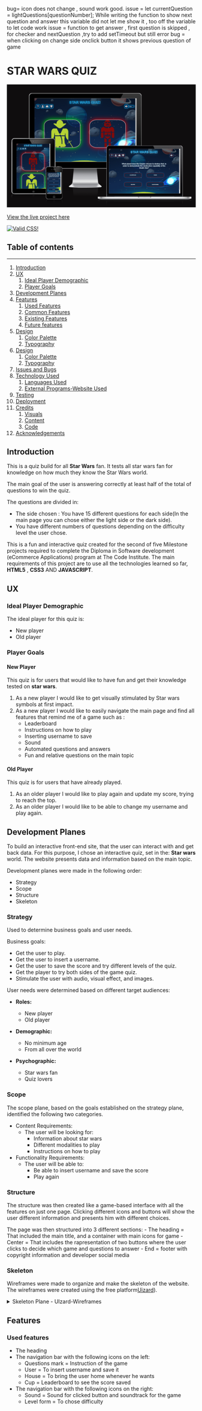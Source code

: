 bug= icon does not change , sound work good.
issue = 
let currentQuestion = lightQuestions[questionNumber]; While writing the function to show next question and answer this variable did not let me show it , too off the variable to let code work
issue = function to get answer , first question is skipped , for checker and nextQuestion ,try to add setTimeout but still error
bug = when clicking on change side onclick button it shows previous question of game 

# STAR WARS QUIZ

![Star wars Mockup Images](/assets/images/read-me-images/responsive-star-wars.PNG)

[View the live project here](https://michmattera.github.io/)

<p>
<a href="http://jigsaw.w3.org/css-validator/validator$link">
    <img style="border:0;width:88px;height:31px"
        src="http://jigsaw.w3.org/css-validator/images/vcss-blue"
        alt="Valid CSS!" />
    </a>
</p>
     

## Table of contents
***
1. [Introduction](#introduction)
2. [UX](#UX)
    1. [Ideal Player Demographic](#ideal-player-demographic)
    2. [Player Goals](#player-goals) 
3. [Development Planes](#development-planes)
4. [Features](#features)  
    1. [Used Features](#used-features)
    2. [Common Features](#common-features)
    3. [Existing Features](#existing-features)
    2. [Future features](#future-features)
5. [Design](#design)
    1. [ Color Palette](#color-palette)
    2. [ Typography](#typography)
6. [Design](#design)
    1. [ Color Palette](#color-palette)
    2. [ Typography](#typography)
7. [Issues and Bugs](#issues-and-bugs)
8. [Technology Used](#technology-used)
    1. [Languages Used](#languages-used)
    2. [External Programs-Website Used](#external-programs-website-used)
9. [Testing](#testing)
10. [Deployment](#deployment)
11. [Credits](#credits)
    1. [Visuals](#visuals)
    2. [Content](#content)
    3. [Code](#code)
12. [Acknowledgements](#acknowledgements)


## Introduction
This is a quiz build for all **Star Wars** fan.
It tests all star wars fan for knowledge on how much they know the Star Wars world.
 
The main goal of the user is answering correctly at least half of the total of questions to win the quiz.

The questions are divided in:
- The side chosen : You have 15 different questions for each side(In the main page you can chose either the light side or the dark side).
- You have different numbers of questions depending on the difficulty level the user chose.

This is a fun and interactive quiz created for the second of five Milestone projects required to complete the Diploma in Software development (eCommerce Applications) program at The Code Institute.
The main requirements of this project are to use all the technologies learned so far, **HTML5** , **CSS3** AND **JAVASCRIPT**. 

## UX
### Ideal Player Demographic
The ideal player for this quiz is:
* New player
* Old player


### Player Goals

#### New Player

This quiz is for users that would like to have fun and get their knowledge tested on **star wars**.
1. As a new player I would like to get visually stimulated by Star wars symbols at first impact.
2. As a new player I would like to easily navigate the main page and find all features that remind me of a game such as : 
    - Leaderboard
    - Instructions on how to play
    - Inserting username to save
    - Sound
    - Automated questions and answers
    - Fun and relative questions on the main topic

#### Old Player

This quiz is for users that have already played.
1. As an older player I would like to play again and update my score, trying to reach the top.
2. As an older player I would like to be able to change my username and play again.

## Development Planes

To build an interactive front-end site, that the user can interact with and get back data.
For this purpose, I chose an interactive quiz, set in the: **Star wars** world.
The website presents data and information based on the main topic.

Development planes were made in the following order:
- Strategy
- Scope
- Structure
- Skeleton


### Strategy
Used to determine business goals and user needs.

Business goals:
- Get the user to play.
- Get the user to insert a username.
- Get the user to save the score and try different levels of the quiz.
- Get the player to try both sides of the game quiz.
- Stimulate the user with audio, visual effect, and images.

User needs were determined based on different target audiences: 

- **Roles:**
    - New player
    - Old player

- **Demographic:**
    - No minimum age
    - From all over the world

- **Psychographic:**
    - Star wars fan
    - Quiz lovers

### Scope

The scope plane, based on the goals established on the strategy plane, identified the following two categories.
- Content Requirements:
    - The user will be looking for:
        - Information about star wars
        - Different modalities to play
        - Instructions on how to play
- Functionality Requirements:
    - The user will be able to:
        - Be able to insert username and save the score
        - Play again

### Structure

The structure was then created like a game-based interface with all the features on just one page.
 Clicking different icons and buttons will show the user different information and presents him with different choices.

The page was then structured into 3 different sections:
    - The heading = That included the main title, and a container with main icons for game
    - Center = That includes the rapresentation of two buttons where the user clicks to decide which game and questions to answer
    - End = footer with copyright information and developer social media


### Skeleton

Wireframes were made to organize and make the skeleton of the website. The wireframes were created using the free platform[Uizard](https://app.uizard.io/prototypes)).


<details>
<summary>Skeleton Plane - UIzard-Wireframes</summary>

![Structure map](/assets/images/read-me-images/wirefra)

</details>

## Features

### Used features
- The heading 
- The navigation bar with the following icons on the left:
    - Questions mark = Instruction of the game
    - User = To insert username and save it
    - House = To bring the user home whenever he wants
    - Cup = Leaderboard to see the score saved
- The navigation bar with the following icons on the right:
    - Sound = Sound for clicked button and soundtrack for the game
    - Level form = To chose difficulty 



